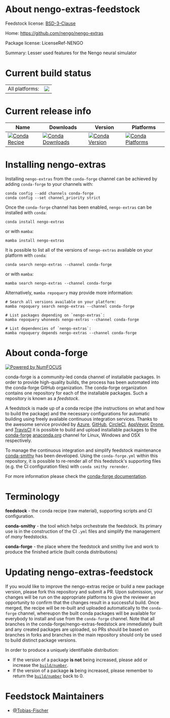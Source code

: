 About nengo-extras-feedstock
============================

Feedstock license: [BSD-3-Clause](https://github.com/conda-forge/nengo-extras-feedstock/blob/main/LICENSE.txt)

Home: https://github.com/nengo/nengo-extras

Package license: LicenseRef-NENGO

Summary: Lesser used features for the Nengo neural simulator

Current build status
====================


<table><tr><td>All platforms:</td>
    <td>
      <a href="https://dev.azure.com/conda-forge/feedstock-builds/_build/latest?definitionId=15043&branchName=main">
        <img src="https://dev.azure.com/conda-forge/feedstock-builds/_apis/build/status/nengo-extras-feedstock?branchName=main">
      </a>
    </td>
  </tr>
</table>

Current release info
====================

| Name | Downloads | Version | Platforms |
| --- | --- | --- | --- |
| [![Conda Recipe](https://img.shields.io/badge/recipe-nengo--extras-green.svg)](https://anaconda.org/conda-forge/nengo-extras) | [![Conda Downloads](https://img.shields.io/conda/dn/conda-forge/nengo-extras.svg)](https://anaconda.org/conda-forge/nengo-extras) | [![Conda Version](https://img.shields.io/conda/vn/conda-forge/nengo-extras.svg)](https://anaconda.org/conda-forge/nengo-extras) | [![Conda Platforms](https://img.shields.io/conda/pn/conda-forge/nengo-extras.svg)](https://anaconda.org/conda-forge/nengo-extras) |

Installing nengo-extras
=======================

Installing `nengo-extras` from the `conda-forge` channel can be achieved by adding `conda-forge` to your channels with:

```
conda config --add channels conda-forge
conda config --set channel_priority strict
```

Once the `conda-forge` channel has been enabled, `nengo-extras` can be installed with `conda`:

```
conda install nengo-extras
```

or with `mamba`:

```
mamba install nengo-extras
```

It is possible to list all of the versions of `nengo-extras` available on your platform with `conda`:

```
conda search nengo-extras --channel conda-forge
```

or with `mamba`:

```
mamba search nengo-extras --channel conda-forge
```

Alternatively, `mamba repoquery` may provide more information:

```
# Search all versions available on your platform:
mamba repoquery search nengo-extras --channel conda-forge

# List packages depending on `nengo-extras`:
mamba repoquery whoneeds nengo-extras --channel conda-forge

# List dependencies of `nengo-extras`:
mamba repoquery depends nengo-extras --channel conda-forge
```


About conda-forge
=================

[![Powered by
NumFOCUS](https://img.shields.io/badge/powered%20by-NumFOCUS-orange.svg?style=flat&colorA=E1523D&colorB=007D8A)](https://numfocus.org)

conda-forge is a community-led conda channel of installable packages.
In order to provide high-quality builds, the process has been automated into the
conda-forge GitHub organization. The conda-forge organization contains one repository
for each of the installable packages. Such a repository is known as a *feedstock*.

A feedstock is made up of a conda recipe (the instructions on what and how to build
the package) and the necessary configurations for automatic building using freely
available continuous integration services. Thanks to the awesome service provided by
[Azure](https://azure.microsoft.com/en-us/services/devops/), [GitHub](https://github.com/),
[CircleCI](https://circleci.com/), [AppVeyor](https://www.appveyor.com/),
[Drone](https://cloud.drone.io/welcome), and [TravisCI](https://travis-ci.com/)
it is possible to build and upload installable packages to the
[conda-forge](https://anaconda.org/conda-forge) [anaconda.org](https://anaconda.org/)
channel for Linux, Windows and OSX respectively.

To manage the continuous integration and simplify feedstock maintenance
[conda-smithy](https://github.com/conda-forge/conda-smithy) has been developed.
Using the ``conda-forge.yml`` within this repository, it is possible to re-render all of
this feedstock's supporting files (e.g. the CI configuration files) with ``conda smithy rerender``.

For more information please check the [conda-forge documentation](https://conda-forge.org/docs/).

Terminology
===========

**feedstock** - the conda recipe (raw material), supporting scripts and CI configuration.

**conda-smithy** - the tool which helps orchestrate the feedstock.
                   Its primary use is in the construction of the CI ``.yml`` files
                   and simplify the management of *many* feedstocks.

**conda-forge** - the place where the feedstock and smithy live and work to
                  produce the finished article (built conda distributions)


Updating nengo-extras-feedstock
===============================

If you would like to improve the nengo-extras recipe or build a new
package version, please fork this repository and submit a PR. Upon submission,
your changes will be run on the appropriate platforms to give the reviewer an
opportunity to confirm that the changes result in a successful build. Once
merged, the recipe will be re-built and uploaded automatically to the
`conda-forge` channel, whereupon the built conda packages will be available for
everybody to install and use from the `conda-forge` channel.
Note that all branches in the conda-forge/nengo-extras-feedstock are
immediately built and any created packages are uploaded, so PRs should be based
on branches in forks and branches in the main repository should only be used to
build distinct package versions.

In order to produce a uniquely identifiable distribution:
 * If the version of a package **is not** being increased, please add or increase
   the [``build/number``](https://docs.conda.io/projects/conda-build/en/latest/resources/define-metadata.html#build-number-and-string).
 * If the version of a package **is** being increased, please remember to return
   the [``build/number``](https://docs.conda.io/projects/conda-build/en/latest/resources/define-metadata.html#build-number-and-string)
   back to 0.

Feedstock Maintainers
=====================

* [@Tobias-Fischer](https://github.com/Tobias-Fischer/)

